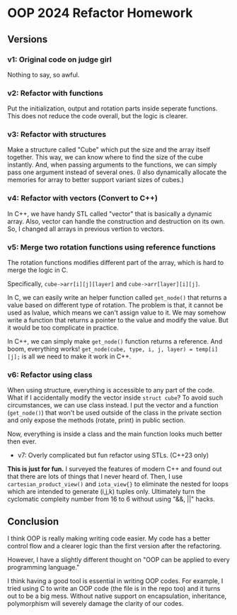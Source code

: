 # OOP 2024 Refactor Homework

## Versions
### v1: Original code on judge girl
Nothing to say, so awful.

### v2: Refactor with functions
Put the initialization, output and rotation parts inside seperate functions. This does not reduce the code overall, but the logic is clearer.

### v3: Refactor with structures
Make a structure called "Cube" which put the size and the array itself together. This way, we can know where to find the size of the cube instantly. And, when passing arguments to the functions, we can simply pass one argument instead of several ones. (I also dynamically allocate the memories for array to better support variant sizes of cubes.)

### v4: Refactor with vectors (Convert to C++)
In C++, we have handy STL called "vector" that is basically a dynamic array. Also, vector can handle the construction and destruction on its own. So, I changed all arrays in previous vertion to vectors.

### v5: Merge two rotation functions using reference functions
The rotation functions modifies different part of the array, which is hard to merge the logic in C.

Specifically, `cube->arr[i][j][layer]` and `cube->arr[layer][i][j]`.

In C, we can easily write an helper function called `get_node()` that returns a value based on different type of rotation. The problem is that, it cannot be used as lvalue, which means we can't assign value to it. We may somehow write a function that returns a pointer to the value and modify the value. But it would be too complicate in practice.

In C++, we can simply make `get_node()` function returns a reference. And boom, everything works! `get_node(cube, type, i, j, layer) = temp[i][j];` is all we need to make it work in C++.

### v6: Refactor using class
When using structure, everything is accessible to any part of the code. What if I accidentally modify the vector inside `struct cube`? To avoid such circumstances, we can use class instead. I put the vector and a function (`get_node()`) that won't be used outside of the class in the private section and only expose the methods (rotate, print) in public section.

Now, everything is inside a class and the main function looks much better then ever.

- v7: Overly complicated but fun refactor using STLs. (C++23 only)

**This is just for fun.** I surveyed the features of modern C++ and found out that there are lots of things that I never heard of. Then, I use `cartesian_product_view()` and `iota_view{}` to eliminate the nested for loops which are intended to generate (i,j,k) tuples only. Ultimately turn the cyclomatic compleity number from 16 to 6 without using "&&, ||" hacks.

## Conclusion
I think OOP is really making writing code easier. My code has a better control flow and a clearer logic than the first version after the refactoring. 

However, I have a slightly different thought on "OOP can be applied to every programming language." 

I think having a good tool is essential in writing OOP codes. For example, I tried using C to write an OOP code (the file is in the repo too) and it turns out to be a big mess. Without native support on encapsulation, inheritance, polymorphism will severely damage the clarity of our codes.
